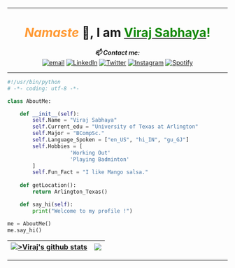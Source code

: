 
---

<!-- HEADER  -->
<div align="center">

# <span style="color:#ff9933">*Namaste*</span> 🙏, I am <span style="color:#138808">[<span style="color:#138808">Viraj Sabhaya</span>](https://virajsabhaya23.github.io/VS_WebPortfolio/)!</span>

</div>

<div align="center">
<i><b>📫 Contact me: </i></b><br>
<a href="mailto:virajvipinbhai.sabhaya@mavs.uta.edu"><img src="https://img.shields.io/badge/-EmailMe-brown" alt="email"></a>
<a href="https://www.linkedin.com/in/vsabhaya23/" target="_blank"><img src="https://img.shields.io/badge/LinkedIn-%230077B5.svg?&style=flat-square&logo=linkedin&logoColor=white" alt="LinkedIn"></a>
<a href="https://twitter.com/sabhaya_viraj" target="_blank"><img src="https://img.shields.io/badge/Twitter-%231DA1F2.svg?&style=flat-square&logo=twitter&logoColor=white" alt="Twitter"></a>
<a href="https://www.instagram.com/vi725_s/" target="_blank"><img src="https://img.shields.io/badge/Instagram-%23E4405F.svg?&style=flat-square&logo=instagram&logoColor=white" alt="Instagram"></a>
<a href="https://open.spotify.com/user/fa2e5kwv2coycmzwww59ok1ex" target="_blank"><img src="https://img.shields.io/badge/Spotify-%231ED760.svg?&style=flat-square&logo=spotify&logoColor=white" alt="Spotify"></a>
</div>

---

<!-- ABOUT ME -->
```python 
#!/usr/bin/python
# -*- coding: utf-8 -*-

class AboutMe:

    def __init__(self):
        self.Name = "Viraj Sabhaya"
        self.Current_edu = "University of Texas at Arlington"
        self.Major = "BCompSc."
        self.Language_Spoken = ["en_US", "hi_IN", "gu_GJ"]
        self.Hobbies = [
                    'Working Out'
                    'Playing Badminton'
        ]
        self.Fun_Fact = "I like Mango salsa."
    
    def getLocation():
        return Arlington_Texas()

    def say_hi(self):
        print("Welcome to my profile !")

me = AboutMe()
me.say_hi()
```

<!-- GITHUB STATUS -->

| <a href="https://github.com/virajsabhaya23/github-readme-stats"><img align="center" src="https://github-readme-stats.vercel.app/api?username=virajsabhaya23&show_icons=true&locale=en&count_private=true&layout=compact&hide_border=true&bg_color=0D1117&theme=midnight-purple" alt=">Viraj's github stats" /></a> | <a href="https://github.com/virajsabhaya23/github-readme-stats"><img align="center" src="https://github-readme-stats.vercel.app/api/top-langs/?username=virajsabhaya23&langs_count=8&count_private=true&layout=compact&hide_border=true&bg_color=0D1117&theme=midnight-purple" /></a> |
| ------------- | ------------- |

---
